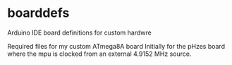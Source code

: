 # boarddefs
Arduino IDE board definitions for custom hardwre

Required files for my custom ATmega8A board
Initially for the pHzes board where the mpu is clocked from an external 4.9152 MHz source.
